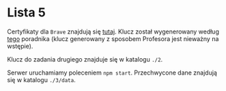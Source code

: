# Lista 5

Certyfikaty dla `Brave` znajdują się [tutaj](chrome://settings/certificates). Klucz został wygenerowany według [tego](https://medium.freecodecamp.org/how-to-get-https-working-on-your-local-development-environment-in-5-minutes-7af615770eec) poradnika (klucz generowany z sposobem Profesora jest nieważny na wstępie).

Klucz do zadania drugiego znajduje się w katalogu `./2`.

Serwer uruchamiamy poleceniem `npm start`. Przechwycone dane znajdują się w katalogu `./3/data`.
